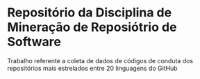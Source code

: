 # Repositório da Disciplina de Mineração de Reposiótrio de Software

Trabalho referente a coleta de dados de códigos de conduta dos repositórios mais estrelados entre 20 linguagens do GitHub
